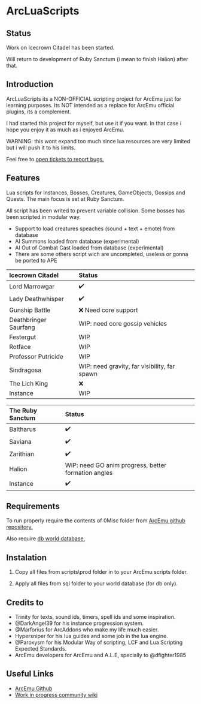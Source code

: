 # ArcLuaScripts

## Status

Work on Icecrown Citadel has been started.

Will return to development of Ruby Sanctum (i mean to finish Halion) after that.

## Introduction

ArcLuaScripts its a NON-OFFICIAL scripting project for ArcEmu just for learning purposes. Its NOT intended as a replace for ArcEmu official plugins, its a complement.

I had started this project for myself, but use it if you want. In that case i hope you enjoy it as much as i enjoyed ArcEmu.

WARNING: this wont expand too much since lua resources are very limited but i will push it to his limits.

Feel free to [open tickets to report bugs.](https://github.com/cressidagp/arcluascripts/issues/new)


## Features

Lua scripts for Instances, Bosses, Creatures, GameObjects, Gossips and Quests. The main focus is set at Ruby Sanctum.

All script has been writed to prevent variable collision. Some bosses has been scripted in modular way.

* Support to load creatures speaches (sound + text + emote) from database
* AI Summons loaded from database (experimental)
* AI Out of Combat Cast loaded from database (experimental)
* There are some others script wich are uncompleted, useless or gonna be ported to APE

Icecrown Citadel  | Status
:-- | :--
Lord Marrowgar | :heavy_check_mark:
Lady Deathwhisper | :heavy_check_mark:
Gunship Battle | :x: Need core support
Deathbringer Saurfang | WIP: need core gossip vehicles
Festergut | WIP
Rotface | WIP
Professor Putricide | WIP
Sindragosa | WIP: need gravity, far visibility, far spawn
The Lich King | :x:
Instance | WIP

The Ruby Sanctum  | Status
:-- | :--
Baltharus | :heavy_check_mark:
Saviana | :heavy_check_mark:
Zarithian | :heavy_check_mark:
Halion | WIP: need GO anim progress, better formation angles
Instance | :heavy_check_mark:


## Requirements

To run properly require the contents of 0Misc folder from [ArcEmu github repository.](https://github.com/arcemu/arcemu/tree/master/src/scripts/lua/0Misc)

Also require [db world database.](https://github.com/arcemu/db)


## Instalation

1. Copy all files from scripts\prod folder in to your ArcEmu scripts folder.

2. Apply all files from sql folder to your world database (for db only).


## Credits to

* Trinity for texts, sound ids, timers, spell ids and some inspiration.
* @DarkAngel39 for his instance progression system.
* @Marforius for ArcAddons who make my life much easier.
* Hypersniper for his lua guides and some job in the lua engine.
* @Paroxysm for his Modular Way of scripting, LCF and Lua Scripting Expected Standards.
* ArcEmu developers for ArcEmu and A.L.E, specially to @dfighter1985


## Useful Links

* [ArcEmu Github](https://github.com/arcemu)
* [Work in progress community wiki](https://arcemu.fandom.com/wiki/Arcemu_Wiki)